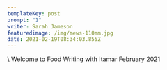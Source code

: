 ```yaml
---
templateKey: post
prompt: "1"
writer: Sarah Jameson
featuredimage: /img/mews-110mm.jpg
date: 2021-02-19T08:34:03.855Z
---
```

\    Welcome to Food Writing with Itamar February 2021